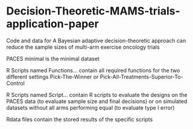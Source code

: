 # Decision-Theoretic-MAMS-trials-application-paper
Code and data for A Bayesian adaptive decision-theoretic approach can reduce the sample sizes of multi-arm exercise oncology trials 

PACES minimal is the minimal dataset

R Scripts named Functions... contain all required functions for the two different settings Pick-The-Winner or Pick-All-Treatments-Superior-To-Control

R Scripts named Script... contain R scripts to evaluate the designs on the PACES data (to evaluate sample size and final decisions) or on simulated datasets without all arms performing equal (to evaluate type I error)

Rdata files contain the stored results of the specific scripts
